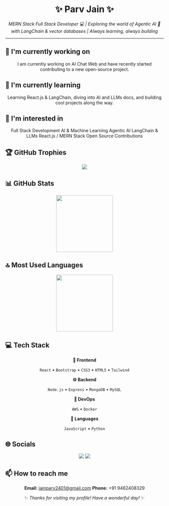 <div align="center">

# ✨ Parv Jain ✨

<p><em>MERN Stack Full Stack Developer 💻 | Exploring the world of Agentic AI 🤖 with LangChain & vector databases | Always learning, always building</em></p>

<hr>

</div>

## 🔭 I'm currently working on

<div align="center"><p>I am currently working on AI Chat Web and have recently started contributing to a new open-source project.</p></div>

## 🌱 I'm currently learning

<div align="center"><p>Learning React.js & LangChain, diving into AI and LLMs docs, and building cool projects along the way.</p></div>

## 👀 I'm interested in

<div align="center"><p>Full Stack Development
AI & Machine Learning
Agentic AI
LangChain & LLMs
React.js / MERN Stack
Open Source Contributions</p></div>

## 🏆 GitHub Trophies

<!-- ⚠️ Important: Replace 'Parvjain2003' with your actual GitHub username in the URL below -->
<p align="center">
  <img src="https://github-profile-trophy.vercel.app/?username=Parvjain2003&theme=flat&column=7&margin-w=15&margin-h=15" />
</p>

## 📊 GitHub Stats

<!-- ⚠️ Important: Replace 'Parvjain2003' with your actual GitHub username in the URL below -->
<div align="center">
  <img height="180em" src="https://github-readme-stats.vercel.app/api?username=Parvjain2003&show_icons=true&theme=buefy&include_all_commits=true&count_private=true"/>
</div>

## 🔝 Most Used Languages

<!-- ⚠️ Important: Replace 'Parvjain2003' with your actual GitHub username in the URL below -->
<div align="center">
  <img height="180em" src="https://github-readme-stats.vercel.app/api/top-langs/?username=Parvjain2003&layout=compact&langs_count=10&theme=buefy"/>
</div>

## 💻 Tech Stack

<div align="center">

**🎨 Frontend**

`React` • `Bootstrap` • `CSS3` • `HTML5` • `Tailwind`

**⚙️ Backend**

`Node.js` • `Express` • `MongoDB` • `MySQL`

**🚀 DevOps**

`AWS` • `Docker`

**💬 Languages**

`JavaScript` • `Python`

</div>

## 🌐 Socials

<div align="center">

<a href="https://github.com/Parvjain2003"><img src="https://img.shields.io/badge/github-%23121011.svg?style=for-the-badge&logo=github&logoColor=white"></a> <a href="https://www.linkedin.com/in/parv-jain-530a98218/"><img src="https://img.shields.io/badge/linkedin-%230077B5.svg?style=for-the-badge&logo=linkedin&logoColor=white"></a> 

</div>

## 📫 How to reach me

<div align="center">

**Email:** jainparv2401@gmail.com
**Phone:** +91 9462408329

</div>

<div align="center">

✨ *Thanks for visiting my profile! Have a wonderful day!* ✨

</div>
